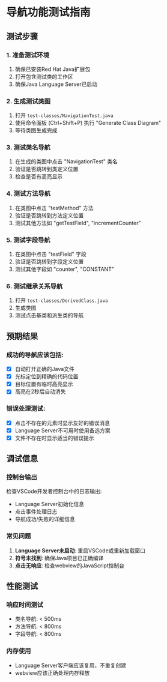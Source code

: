 # 导航功能测试指南

## 测试步骤

### 1. 准备测试环境
1. 确保已安装Red Hat Java扩展包
2. 打开包含测试类的工作区
3. 确保Java Language Server已启动

### 2. 生成测试类图
1. 打开 `test-classes/NavigationTest.java`
2. 使用命令面板 (Ctrl+Shift+P) 执行 "Generate Class Diagram"
3. 等待类图生成完成

### 3. 测试类名导航
1. 在生成的类图中点击 "NavigationTest" 类名
2. 验证是否跳转到类定义位置
3. 检查是否有高亮显示

### 4. 测试方法导航
1. 在类图中点击 "testMethod" 方法
2. 验证是否跳转到方法定义位置
3. 测试其他方法如 "getTestField", "incrementCounter"

### 5. 测试字段导航
1. 在类图中点击 "testField" 字段
2. 验证是否跳转到字段定义位置
3. 测试其他字段如 "counter", "CONSTANT"

### 6. 测试继承关系导航
1. 打开 `test-classes/DerivedClass.java`
2. 生成类图
3. 测试点击基类和派生类的导航

## 预期结果

### 成功的导航应该包括:
- [x] 自动打开正确的Java文件
- [x] 光标定位到精确的代码位置
- [x] 目标位置有临时高亮显示
- [x] 高亮在2秒后自动消失

### 错误处理测试:
- [x] 点击不存在的元素时显示友好的错误消息
- [x] Language Server不可用时使用备选方案
- [x] 文件不存在时显示适当的错误提示

## 调试信息

### 控制台输出
检查VSCode开发者控制台中的日志输出:
- Language Server初始化信息
- 点击事件处理日志
- 导航成功/失败的详细信息

### 常见问题
1. **Language Server未启动**: 重启VSCode或重新加载窗口
2. **符号未找到**: 确保Java项目已正确编译
3. **点击无响应**: 检查webview的JavaScript控制台

## 性能测试

### 响应时间测试
- 类名导航: < 500ms
- 方法导航: < 800ms  
- 字段导航: < 800ms

### 内存使用
- Language Server客户端应该复用，不重复创建
- webview应该正确处理内存释放
